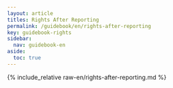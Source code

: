 ```yaml
---
layout: article
titles: Rights After Reporting
permalink: /guidebook/en/rights-after-reporting
key: guidebook-rights
sidebar:
  nav: guidebook-en
aside:
  toc: true
---
```


{% include_relative raw-en/rights-after-reporting.md %}
